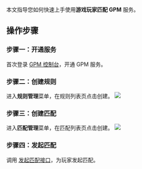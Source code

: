 本文指导您如何快速上手使用**游戏玩家匹配 GPM** 服务。
## 操作步骤
### 步骤一：开通服务

首次登录 [GPM 控制台]()，开通 GPM 服务。

### 步骤二：创建规则

进入**规则管理**菜单，在规则列表页点击创建。
![](https://main.qcloudimg.com/raw/5102f4b3f476a445ab059a19b99bf6f9.png)


### 步骤三：创建匹配

进入**匹配管理**菜单，在匹配列表页点击创建。
![](https://main.qcloudimg.com/raw/3fc469003b3a33594869a73ae317d035.png)

### 步骤四：发起匹配

调用 [发起匹配接口](https://tcloud-dev.oa.com/document/product/1400/46195?!preview&!document=1)，为玩家发起匹配。

